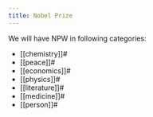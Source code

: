 ```yaml
---
title: Nobel Prize 
---
```


We will have NPW in following categories:

* [[chemistry]]#
* [[peace]]#
* [[economics]]#
* [[physics]]#
* [[literature]]#
* [[medicine]]#
* [[person]]#
